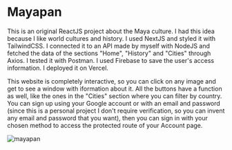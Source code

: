 # Mayapan

This is an original ReactJS project about the Maya culture. I had this idea because I like world cultures and history. I used NextJS and styled it with TailwindCSS. I connected it to an API made by myself with NodeJS and fetched the data of the sections "Home", "History" and "Cities" through Axios. I tested it with Postman. I used Firebase to save the user's access information. I deployed it on Vercel.

This website is completely interactive, so you can click on any image and get to see a window with iformation about it. All the buttons have a function as well, like the ones in the "Cities" section where you can filter by country. You can sign up using your Google account or with an email and password (since this is a personal project I don't require verification, so you can invent any email and password that you want), then you can sign in with your chosen method to access the protected route of your Account page.

![mayapan](https://github.com/user-attachments/assets/586e3ac2-099c-46ff-9dc9-2879969e426a)

